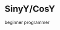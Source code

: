 # SinyY/CosY

beginner programmer
<!---
SinY-Over-CosY/SinY-Over-CosY is a ✨ special ✨ repository because its `README.md` (this file) appears on your GitHub profile.
You can click the Preview link to take a look at your changes.
--->
